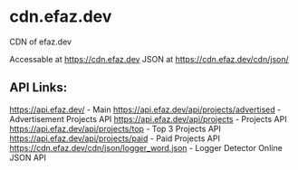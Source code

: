 # cdn.efaz.dev
CDN of efaz.dev

Accessable at https://cdn.efaz.dev
JSON at https://cdn.efaz.dev/cdn/json/

## API Links:
https://api.efaz.dev/ - Main
https://api.efaz.dev/api/projects/advertised - Advertisement Projects API
https://api.efaz.dev/api/projects - Projects API
https://api.efaz.dev/api/projects/top - Top 3 Projects API
https://api.efaz.dev/api/projects/paid - Paid Projects API
https://cdn.efaz.dev/cdn/json/logger_word.json - Logger Detector Online JSON API
